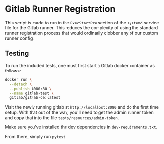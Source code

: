 # Gitlab Runner Registration

This script is made to run in the `ExecStartPre` section of the `systemd`
service file for the Gitlab runner. This reduces the complexity of using the
standard runner registration process that would ordinarily clobber any
of our custom runner config.

## Testing

To run the included tests, one must first start a Gitlab docker container as
follows:

```bash
docker run \
  --detach \
  --publish 8080:80 \
  --name gitlab-test \
  gitlab/gitlab-ce:latest
```

Visit the newly running gitlab at `http://localhost:8080` and do the first time
setup. With that out of the way, you'll need to get the admin runner token
and copy that into the file `tests/resources/admin-token`.

Make sure you've installed the dev dependencies in `dev-requirements.txt`.

From there, simply run `pytest`.
